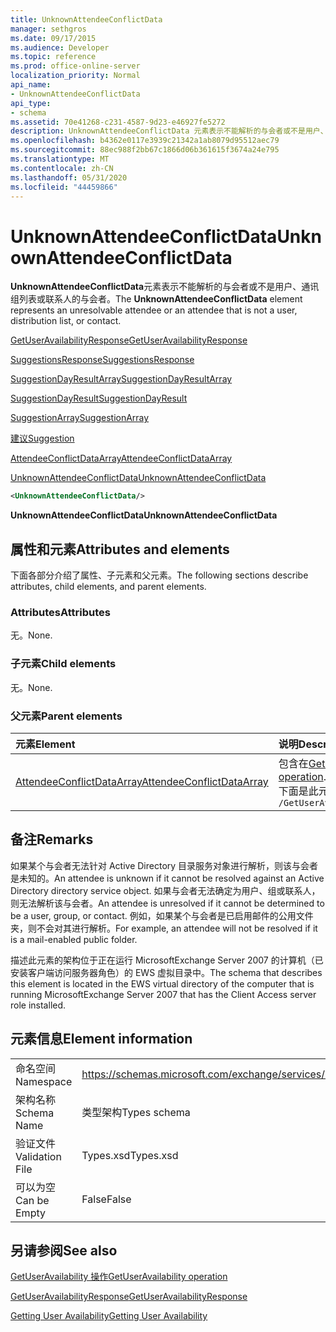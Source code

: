 ```yaml
---
title: UnknownAttendeeConflictData
manager: sethgros
ms.date: 09/17/2015
ms.audience: Developer
ms.topic: reference
ms.prod: office-online-server
localization_priority: Normal
api_name:
- UnknownAttendeeConflictData
api_type:
- schema
ms.assetid: 70e41268-c231-4587-9d23-e46927fe5272
description: UnknownAttendeeConflictData 元素表示不能解析的与会者或不是用户、通讯组列表或联系人的与会者。
ms.openlocfilehash: b4362e0117e3939c21342a1ab8079d95512aec79
ms.sourcegitcommit: 88ec988f2bb67c1866d06b361615f3674a24e795
ms.translationtype: MT
ms.contentlocale: zh-CN
ms.lasthandoff: 05/31/2020
ms.locfileid: "44459866"
---
```

# <a name="unknownattendeeconflictdata"></a><span data-ttu-id="0141c-103">UnknownAttendeeConflictData</span><span class="sxs-lookup"><span data-stu-id="0141c-103">UnknownAttendeeConflictData</span></span>

<span data-ttu-id="0141c-104">**UnknownAttendeeConflictData**元素表示不能解析的与会者或不是用户、通讯组列表或联系人的与会者。</span><span class="sxs-lookup"><span data-stu-id="0141c-104">The **UnknownAttendeeConflictData** element represents an unresolvable attendee or an attendee that is not a user, distribution list, or contact.</span></span> 
  
[<span data-ttu-id="0141c-105">GetUserAvailabilityResponse</span><span class="sxs-lookup"><span data-stu-id="0141c-105">GetUserAvailabilityResponse</span></span>](getuseravailabilityresponse.md)
  
[<span data-ttu-id="0141c-106">SuggestionsResponse</span><span class="sxs-lookup"><span data-stu-id="0141c-106">SuggestionsResponse</span></span>](suggestionsresponse.md)
  
[<span data-ttu-id="0141c-107">SuggestionDayResultArray</span><span class="sxs-lookup"><span data-stu-id="0141c-107">SuggestionDayResultArray</span></span>](suggestiondayresultarray.md)
  
[<span data-ttu-id="0141c-108">SuggestionDayResult</span><span class="sxs-lookup"><span data-stu-id="0141c-108">SuggestionDayResult</span></span>](suggestiondayresult.md)
  
[<span data-ttu-id="0141c-109">SuggestionArray</span><span class="sxs-lookup"><span data-stu-id="0141c-109">SuggestionArray</span></span>](suggestionarray.md)
  
[<span data-ttu-id="0141c-110">建议</span><span class="sxs-lookup"><span data-stu-id="0141c-110">Suggestion</span></span>](suggestion.md)
  
[<span data-ttu-id="0141c-111">AttendeeConflictDataArray</span><span class="sxs-lookup"><span data-stu-id="0141c-111">AttendeeConflictDataArray</span></span>](attendeeconflictdataarray.md)
  
[<span data-ttu-id="0141c-112">UnknownAttendeeConflictData</span><span class="sxs-lookup"><span data-stu-id="0141c-112">UnknownAttendeeConflictData</span></span>](unknownattendeeconflictdata.md)
  
```xml
<UnknownAttendeeConflictData/>
```

 <span data-ttu-id="0141c-113">**UnknownAttendeeConflictData**</span><span class="sxs-lookup"><span data-stu-id="0141c-113">**UnknownAttendeeConflictData**</span></span>
## <a name="attributes-and-elements"></a><span data-ttu-id="0141c-114">属性和元素</span><span class="sxs-lookup"><span data-stu-id="0141c-114">Attributes and elements</span></span>

<span data-ttu-id="0141c-115">下面各部分介绍了属性、子元素和父元素。</span><span class="sxs-lookup"><span data-stu-id="0141c-115">The following sections describe attributes, child elements, and parent elements.</span></span>
  
### <a name="attributes"></a><span data-ttu-id="0141c-116">Attributes</span><span class="sxs-lookup"><span data-stu-id="0141c-116">Attributes</span></span>

<span data-ttu-id="0141c-117">无。</span><span class="sxs-lookup"><span data-stu-id="0141c-117">None.</span></span>
  
### <a name="child-elements"></a><span data-ttu-id="0141c-118">子元素</span><span class="sxs-lookup"><span data-stu-id="0141c-118">Child elements</span></span>

<span data-ttu-id="0141c-119">无。</span><span class="sxs-lookup"><span data-stu-id="0141c-119">None.</span></span>
  
### <a name="parent-elements"></a><span data-ttu-id="0141c-120">父元素</span><span class="sxs-lookup"><span data-stu-id="0141c-120">Parent elements</span></span>

|<span data-ttu-id="0141c-121">**元素**</span><span class="sxs-lookup"><span data-stu-id="0141c-121">**Element**</span></span>|<span data-ttu-id="0141c-122">**说明**</span><span class="sxs-lookup"><span data-stu-id="0141c-122">**Description**</span></span>|
|:-----|:-----|
|[<span data-ttu-id="0141c-123">AttendeeConflictDataArray</span><span class="sxs-lookup"><span data-stu-id="0141c-123">AttendeeConflictDataArray</span></span>](attendeeconflictdataarray.md) <br/> |<span data-ttu-id="0141c-124">包含在[GetUserAvailability 操作](getuseravailability-operation.md)中标识的被查询的与会者的冲突数据数组。</span><span class="sxs-lookup"><span data-stu-id="0141c-124">Contains an array of conflict data for queried attendees identified in the [GetUserAvailability operation](getuseravailability-operation.md).</span></span>  <br/> <span data-ttu-id="0141c-125">下面是此元素的 XPath 表达式： </span><span class="sxs-lookup"><span data-stu-id="0141c-125">The following is the XPath expression to this element:</span></span>  <br/>  `/GetUserAvailabilityResponse/SuggestionsResponse/SuggestionDayResultArray/SuggestionDayResult[i]/SuggestionArray/Suggestion[i]/AttendeeConflictDataArray` <br/> |
   
## <a name="remarks"></a><span data-ttu-id="0141c-126">备注</span><span class="sxs-lookup"><span data-stu-id="0141c-126">Remarks</span></span>

<span data-ttu-id="0141c-127">如果某个与会者无法针对 Active Directory 目录服务对象进行解析，则该与会者是未知的。</span><span class="sxs-lookup"><span data-stu-id="0141c-127">An attendee is unknown if it cannot be resolved against an Active Directory directory service object.</span></span> <span data-ttu-id="0141c-128">如果与会者无法确定为用户、组或联系人，则无法解析该与会者。</span><span class="sxs-lookup"><span data-stu-id="0141c-128">An attendee is unresolved if it cannot be determined to be a user, group, or contact.</span></span> <span data-ttu-id="0141c-129">例如，如果某个与会者是已启用邮件的公用文件夹，则不会对其进行解析。</span><span class="sxs-lookup"><span data-stu-id="0141c-129">For example, an attendee will not be resolved if it is a mail-enabled public folder.</span></span>
  
<span data-ttu-id="0141c-130">描述此元素的架构位于正在运行 MicrosoftExchange Server 2007 的计算机（已安装客户端访问服务器角色）的 EWS 虚拟目录中。</span><span class="sxs-lookup"><span data-stu-id="0141c-130">The schema that describes this element is located in the EWS virtual directory of the computer that is running MicrosoftExchange Server 2007 that has the Client Access server role installed.</span></span>
  
## <a name="element-information"></a><span data-ttu-id="0141c-131">元素信息</span><span class="sxs-lookup"><span data-stu-id="0141c-131">Element information</span></span>

|||
|:-----|:-----|
|<span data-ttu-id="0141c-132">命名空间</span><span class="sxs-lookup"><span data-stu-id="0141c-132">Namespace</span></span>  <br/> |https://schemas.microsoft.com/exchange/services/2006/types  <br/> |
|<span data-ttu-id="0141c-133">架构名称</span><span class="sxs-lookup"><span data-stu-id="0141c-133">Schema Name</span></span>  <br/> |<span data-ttu-id="0141c-134">类型架构</span><span class="sxs-lookup"><span data-stu-id="0141c-134">Types schema</span></span>  <br/> |
|<span data-ttu-id="0141c-135">验证文件</span><span class="sxs-lookup"><span data-stu-id="0141c-135">Validation File</span></span>  <br/> |<span data-ttu-id="0141c-136">Types.xsd</span><span class="sxs-lookup"><span data-stu-id="0141c-136">Types.xsd</span></span>  <br/> |
|<span data-ttu-id="0141c-137">可以为空</span><span class="sxs-lookup"><span data-stu-id="0141c-137">Can be Empty</span></span>  <br/> |<span data-ttu-id="0141c-138">False</span><span class="sxs-lookup"><span data-stu-id="0141c-138">False</span></span>  <br/> |
   
## <a name="see-also"></a><span data-ttu-id="0141c-139">另请参阅</span><span class="sxs-lookup"><span data-stu-id="0141c-139">See also</span></span>



[<span data-ttu-id="0141c-140">GetUserAvailability 操作</span><span class="sxs-lookup"><span data-stu-id="0141c-140">GetUserAvailability operation</span></span>](getuseravailability-operation.md)
  
[<span data-ttu-id="0141c-141">GetUserAvailabilityResponse</span><span class="sxs-lookup"><span data-stu-id="0141c-141">GetUserAvailabilityResponse</span></span>](getuseravailabilityresponse.md)


[<span data-ttu-id="0141c-142">Getting User Availability</span><span class="sxs-lookup"><span data-stu-id="0141c-142">Getting User Availability</span></span>](https://msdn.microsoft.com/library/d4133fcb-9b0f-4e6b-aadf-a389da83516a%28Office.15%29.aspx)

